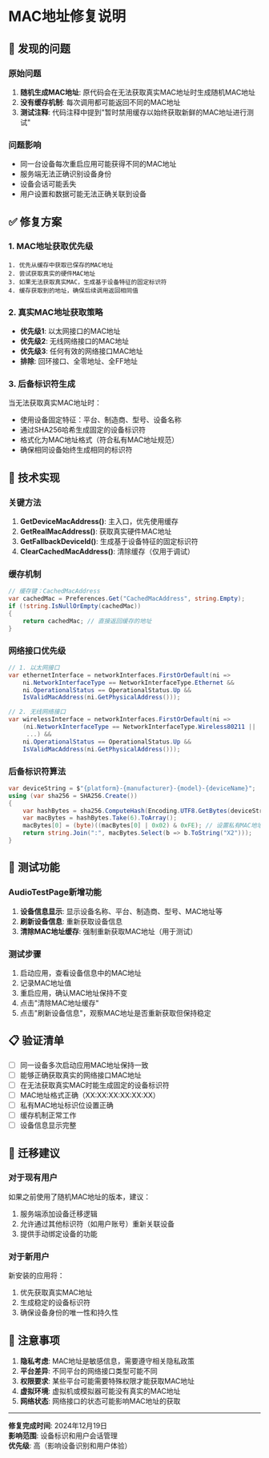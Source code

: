 # MAC地址修复说明

## 🚨 发现的问题

### 原始问题
1. **随机生成MAC地址**: 原代码会在无法获取真实MAC地址时生成随机MAC地址
2. **没有缓存机制**: 每次调用都可能返回不同的MAC地址
3. **测试注释**: 代码注释中提到"暂时禁用缓存以始终获取新鲜的MAC地址进行测试"

### 问题影响
- 同一台设备每次重启应用可能获得不同的MAC地址
- 服务端无法正确识别设备身份
- 设备会话可能丢失
- 用户设置和数据可能无法正确关联到设备

## ✅ 修复方案

### 1. MAC地址获取优先级
```
1. 优先从缓存中获取已保存的MAC地址
2. 尝试获取真实的硬件MAC地址
3. 如果无法获取真实MAC，生成基于设备特征的固定标识符
4. 缓存获取到的地址，确保后续调用返回相同值
```

### 2. 真实MAC地址获取策略
- **优先级1**: 以太网接口的MAC地址
- **优先级2**: 无线网络接口的MAC地址  
- **优先级3**: 任何有效的网络接口MAC地址
- **排除**: 回环接口、全零地址、全FF地址

### 3. 后备标识符生成
当无法获取真实MAC地址时：
- 使用设备固定特征：平台、制造商、型号、设备名称
- 通过SHA256哈希生成固定的设备标识符
- 格式化为MAC地址格式（符合私有MAC地址规范）
- 确保相同设备始终生成相同的标识符

## 🔧 技术实现

### 关键方法
1. **GetDeviceMacAddress()**: 主入口，优先使用缓存
2. **GetRealMacAddress()**: 获取真实硬件MAC地址
3. **GetFallbackDeviceId()**: 生成基于设备特征的固定标识符
4. **ClearCachedMacAddress()**: 清除缓存（仅用于调试）

### 缓存机制
```csharp
// 缓存键：CachedMacAddress
var cachedMac = Preferences.Get("CachedMacAddress", string.Empty);
if (!string.IsNullOrEmpty(cachedMac))
{
    return cachedMac; // 直接返回缓存的地址
}
```

### 网络接口优先级
```csharp
// 1. 以太网接口
var ethernetInterface = networkInterfaces.FirstOrDefault(ni =>
    ni.NetworkInterfaceType == NetworkInterfaceType.Ethernet &&
    ni.OperationalStatus == OperationalStatus.Up &&
    IsValidMacAddress(ni.GetPhysicalAddress()));

// 2. 无线网络接口
var wirelessInterface = networkInterfaces.FirstOrDefault(ni =>
    (ni.NetworkInterfaceType == NetworkInterfaceType.Wireless80211 ||
     ...) &&
    ni.OperationalStatus == OperationalStatus.Up &&
    IsValidMacAddress(ni.GetPhysicalAddress()));
```

### 后备标识符算法
```csharp
var deviceString = $"{platform}-{manufacturer}-{model}-{deviceName}";
using (var sha256 = SHA256.Create())
{
    var hashBytes = sha256.ComputeHash(Encoding.UTF8.GetBytes(deviceString));
    var macBytes = hashBytes.Take(6).ToArray();
    macBytes[0] = (byte)((macBytes[0] | 0x02) & 0xFE); // 设置私有MAC地址位
    return string.Join(":", macBytes.Select(b => b.ToString("X2")));
}
```

## 🧪 测试功能

### AudioTestPage新增功能
1. **设备信息显示**: 显示设备名称、平台、制造商、型号、MAC地址等
2. **刷新设备信息**: 重新获取设备信息
3. **清除MAC地址缓存**: 强制重新获取MAC地址（用于测试）

### 测试步骤
1. 启动应用，查看设备信息中的MAC地址
2. 记录MAC地址值
3. 重启应用，确认MAC地址保持不变
4. 点击"清除MAC地址缓存"
5. 点击"刷新设备信息"，观察MAC地址是否重新获取但保持稳定

## 📋 验证清单

- [ ] 同一设备多次启动应用MAC地址保持一致
- [ ] 能够正确获取真实的网络接口MAC地址
- [ ] 在无法获取真实MAC时能生成固定的设备标识符
- [ ] MAC地址格式正确（XX:XX:XX:XX:XX:XX）
- [ ] 私有MAC地址标识位设置正确
- [ ] 缓存机制正常工作
- [ ] 设备信息显示完整

## 🔄 迁移建议

### 对于现有用户
如果之前使用了随机MAC地址的版本，建议：
1. 服务端添加设备迁移逻辑
2. 允许通过其他标识符（如用户账号）重新关联设备
3. 提供手动绑定设备的功能

### 对于新用户
新安装的应用将：
1. 优先获取真实MAC地址
2. 生成稳定的设备标识符
3. 确保设备身份的唯一性和持久性

## 📝 注意事项

1. **隐私考虑**: MAC地址是敏感信息，需要遵守相关隐私政策
2. **平台差异**: 不同平台的网络接口类型可能不同
3. **权限要求**: 某些平台可能需要特殊权限才能获取MAC地址
4. **虚拟环境**: 虚拟机或模拟器可能没有真实的MAC地址
5. **网络状态**: 网络接口的状态可能影响MAC地址的获取

---

**修复完成时间**: 2024年12月19日  
**影响范围**: 设备标识和用户会话管理  
**优先级**: 高（影响设备识别和用户体验） 